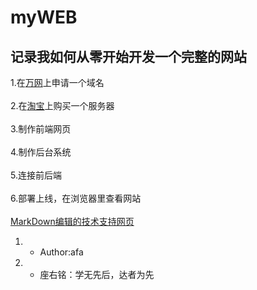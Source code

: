 # myWEB
## 记录我如何从零开始开发一个完整的网站 <br>  
  1.在[万网](https://wanwang.aliyun.com/ "立刻去申请")上申请一个域名 <br>  
  2.在[淘宝](https://www.taobao.com/ "前去购买")上购买一个服务器 <br>  
  3.制作前端网页 <br>  
  4.制作后台系统 <br>  
  5.连接前后端 <br>  
  6.部署上线，在浏览器里查看网站<br>  
    [MarkDown编辑的技术支持网页](https://blog.csdn.net/Dream_ling/article/details/83021672)<br>
1. * Author:afa<br>
2. * 座右铭：学无先后，达者为先
